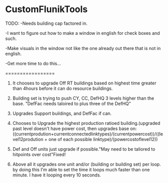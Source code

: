 CustomFlunikTools
=================
TODO:
-Needs building cap factored in.

-I want to figure out how to make a window in english for check boxes and such.

-Make visuals in the window not like the one already out there that is not in english.

-Get more time to do this...

=================
1) It chooses to upgrade Off RT buildings based on highest time greater than 4hours before it can do resource buildings.

2) Building set is trying to push CY, CC, DefHQ 3 levels higher than the base. "DefFac needs taloired to plus three of the DefHQ"

3) Upgrades Support buildings, and DefFac if can.

4) Chooses to Upgrade the highest production ratioed building.(upgraded past level doesn't have power cost, then upgrades base on:
((currentprodution+currentconnectedlinktypes)/(currentpowercost))/((level12prodution + one of each possible linktype)/(powercostoflevel12))

5) Def and Off units just upgrade if possible."May need to be taliored to hitpoints over cost"Fixed!

6) Above all it upgrades one unit and/or (building or building set) per loop. by doing this I'm able to set the time it loops much faster than one minute. I have it looping every 10 seconds.
